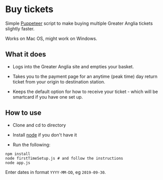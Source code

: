 # Buy tickets

Simple [Puppeteer](https://github.com/GoogleChrome/puppeteer) script to make buying multiple Greater Anglia tickets slightly faster.

Works on Mac OS, might work on Windows.

## What it does

* Logs into the Greater Anglia site and empties your basket. 

* Takes you to the payment page for an anytime (peak time) day return ticket from your origin to destination station. 

* Keeps the default option for how to receive your ticket - which will be smartcard if you have one set up.

## How to use

* Clone and cd to directory

* Install [node](https://nodejs.org/en/download/) if you don't have it

* Run the following:

```
npm install
node firstTimeSetup.js # and follow the instructions
node app.js
```

Enter dates in format ```YYYY-MM-DD```, eg ```2019-09-30```.